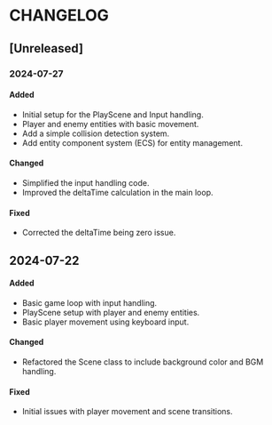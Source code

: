# CHANGELOG

## [Unreleased]

### 2024-07-27

#### Added

- Initial setup for the PlayScene and Input handling.
- Player and enemy entities with basic movement.
- Add a simple collision detection system.
- Add entity component system (ECS) for entity management.

#### Changed

- Simplified the input handling code.
- Improved the deltaTime calculation in the main loop.

#### Fixed

- Corrected the deltaTime being zero issue.

## 2024-07-22

#### Added

- Basic game loop with input handling.
- PlayScene setup with player and enemy entities.
- Basic player movement using keyboard input.

#### Changed

- Refactored the Scene class to include background color and BGM handling.

#### Fixed

- Initial issues with player movement and scene transitions.

